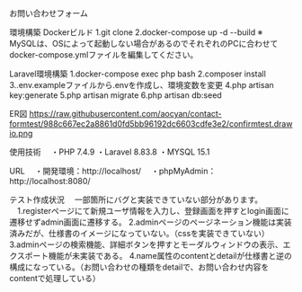 お問い合わせフォーム

環境構築
  Dockerビルド
  1.git clone
  2.docker-compose up -d --build
  ※　MySQLは、OSによって起動しない場合があるのでそれぞれのPCに合わせてdocker-compose.ymlファイルを編集してください。

Laravel環境構築
  1.docker-compose exec php bash
  2.composer install
  3..env.exampleファイルから.envを作成し、環境変数を変更
  4.php artisan key:generate
  5.php artisan migrate
  6.php artisan db:seed

ER図
https://raw.githubusercontent.com/aocyan/contact-formtest/988c667ec2a8861d0fd5bb96192dc6603cdfe3e2/confirmtest.drawio.png

使用技術
　・PHP 7.4.9
  ・Laravel 8.83.8
  ・MYSQL 15.1

URL
　・開発環境：http://localhost/
　・phpMyAdmin：http://localhost:8080/

テスト作成状況
　一部箇所にバグと実装できていない部分があります。
 　1.registerページにて新規ユーザ情報を入力し、登録画面を押すとlogin画面に遷移せずadmin画面に遷移する。
   2.adminページのページネーション機能は実装済みだが、仕様書のイメージになっていない。（cssを実装できていない）
   3.adminページの検索機能、詳細ボタンを押すとモーダルウィンドウの表示、エクスポート機能が未実装である。
   4.name属性のcontentとdetailが仕様書と逆の構成になっている。（お問い合わせの種類をdetailで、お問い合わせ内容をcontentで処理している）
